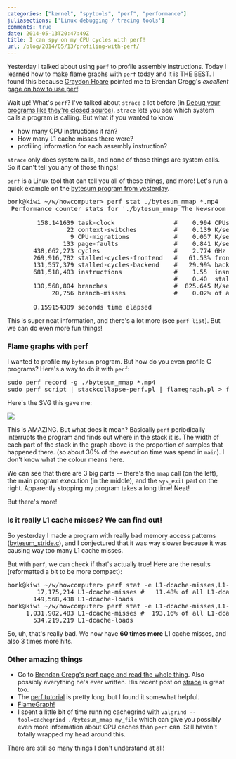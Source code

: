 ```yaml
---
categories: ["kernel", "spytools", "perf", "performance"]
juliasections: ['Linux debugging / tracing tools']
comments: true
date: 2014-05-13T20:47:49Z
title: I can spy on my CPU cycles with perf!
url: /blog/2014/05/13/profiling-with-perf/
---
```


Yesterday I talked about using `perf` to profile assembly
instructions. Today I learned how to make flame graphs with `perf`
today and it is THE BEST. I found this because
[Graydon Hoare](https://twitter.com/graydon_moz) pointed me to Brendan
Gregg's *excellent*
[page on how to use perf](http://www.brendangregg.com/perf.html).

Wait up! What's `perf`? I've talked about `strace` a lot before (in
[Debug your programs like they're closed source](http://jvns.ca/blog/2014/04/20/debug-your-programs-like-theyre-closed-source/)).
`strace` lets you see which system calls a program is calling. But
what if you wanted to know

* how many CPU instructions it ran?
* How many L1 cache misses there were?
* profiling information for each assembly instruction?

`strace` only does system calls, and none of those things are system
calls. So it can't tell you any of those things!

<!--more-->

`perf` is a Linux tool that can tell you all of these things, and
more! Let's run a quick example on the
[bytesum program from yesterday](http://jvns.ca/blog/2014/05/12/computers-are-fast/).

<pre>
bork@kiwi ~/w/howcomputer> perf stat ./bytesum_mmap *.mp4
 Performance counter stats for './bytesum_mmap The Newsroom S01E04.mp4':

        158.141639 task-clock                #    0.994 CPUs utilized          
                22 context-switches          #    0.139 K/sec                  
                 9 CPU-migrations            #    0.057 K/sec                  
               133 page-faults               #    0.841 K/sec                  
       438,662,273 cycles                    #    2.774 GHz                     [82.43%]
       269,916,782 stalled-cycles-frontend   #   61.53% frontend cycles idle    [82.38%]
       131,557,379 stalled-cycles-backend    #   29.99% backend  cycles idle    [66.66%]
       681,518,403 instructions              #    1.55  insns per cycle        
                                             #    0.40  stalled cycles per insn [84.88%]
       130,568,804 branches                  #  825.645 M/sec                   [84.85%]
            20,756 branch-misses             #    0.02% of all branches         [83.68%]

       0.159154389 seconds time elapsed
</pre>

This is super neat information, and there's a lot more (see `perf
list`). But we can do even more fun things!

### Flame graphs with perf

I wanted to profile my `bytesum` program. But how do you even profile
C programs? Here's a way to do it with `perf`:

<pre>
sudo perf record -g ./bytesum_mmap *.mp4
sudo perf script | stackcollapse-perf.pl | flamegraph.pl > flamegraph.svg
</pre>

Here's the SVG this gave me:

<img src="/images/flamegraph.svg">

This is AMAZING. But what does it mean? Basically `perf` periodically
interrupts the program and finds out where in the stack it is. The
width of each part of the stack in the graph above is the proportion
of samples that happened there. (so about 30% of the execution time
was spend in `main`). I don't know what the colour means here.

We can see that there are 3 big parts -- there's the `mmap` call (on
the left), the main program execution (in the middle), and the
`sys_exit` part on the right. Apparently stopping my program takes a
long time! Neat!

But there's more!


### Is it really L1 cache misses? We can find out!

So yesterday I made a program with really bad memory access patterns
([bytesum_stride.c](https://github.com/jvns/howcomputer/blob/master/bytesum_stride.c)),
and I conjectured that it was way slower because it was causing way
too many L1 cache misses.

But with `perf`, we can check if that's actually true! Here are the
results (reformatted a bit to be more compact):

<pre>
bork@kiwi ~/w/howcomputer> perf stat -e L1-dcache-misses,L1-dcache-loads ./bytesum_mmap *.mp4
        17,175,214 L1-dcache-misses #   11.48% of all L1-dcache hits  
       149,568,438 L1-dcache-loads
bork@kiwi ~/w/howcomputer> perf stat -e L1-dcache-misses,L1-dcache-loads ./bytesum_stride *.mp4 1000
     1,031,902,483 L1-dcache-misses #  193.16% of all L1-dcache hits  
       534,219,219 L1-dcache-loads
</pre>

So, uh, that's really bad. We now have **60 times more** L1 cache
misses, and also 3 times more hits.

### Other amazing things

* Go to
  [Brendan Gregg's perf page and read the whole thing](http://www.brendangregg.com/perf.html).
  Also possibly everything he's ever written. His recent post on
  [strace](http://www.brendangregg.com/blog/2014-05-11/strace-wow-much-syscall.html)
  is great too.
* The [perf tutorial](https://perf.wiki.kernel.org/index.php/Tutorial)
  is pretty long, but I found it somewhat helpful.
* [FlameGraph!](https://github.com/brendangregg/FlameGraph)
* I spent a little bit of time running cachegrind with
  `valgrind --tool=cachegrind ./bytesum_mmap my_file`
  which can give you possibly even more information about CPU caches
  than `perf` can. Still haven't totally wrapped my head around this.

There are still so many things I don't understand at all!
